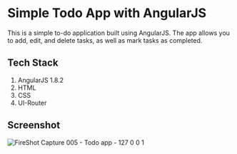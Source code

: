 # Simple Todo App with AngularJS

This is a simple to-do application built using AngularJS. The app allows you to add, edit, and delete tasks, as well as mark tasks as completed.

## Tech Stack
1. AngularJS 1.8.2
2. HTML
3. CSS
4. UI-Router

## Screenshot
![FireShot Capture 005 - Todo app - 127 0 0 1](https://user-images.githubusercontent.com/92582711/217742793-ceb66489-36d3-4174-802f-1e055b7e8df4.png)
